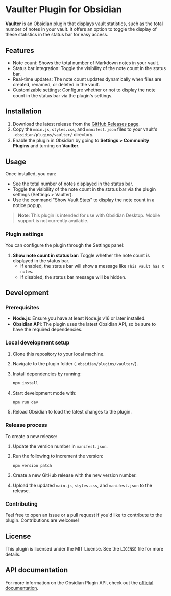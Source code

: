 # Vaulter Plugin for Obsidian

**Vaulter** is an Obsidian plugin that displays vault statistics, such as the total number of notes in your vault. It offers an option to toggle the display of these statistics in the status bar for easy access.

## Features

- Note count: Shows the total number of Markdown notes in your vault.
- Status bar integration: Toggle the visibility of the note count in the status bar.
- Real-time updates: The note count updates dynamically when files are created, renamed, or deleted in the vault.
- Customizable settings: Configure whether or not to display the note count in the status bar via the plugin's settings.

## Installation

1. Download the latest release from the [GitHub Releases page](https://github.com/chitvs/vaulter/releases).
2. Copy the `main.js`, `styles.css`, and `manifest.json` files to your vault's `.obsidian/plugins/vaulter/` directory.
3. Enable the plugin in Obsidian by going to **Settings > Community Plugins** and turning on **Vaulter**.

## Usage

Once installed, you can:

- See the total number of notes displayed in the status bar.
- Toggle the visibility of the note count in the status bar via the plugin settings (Settings > Vaulter).
- Use the command "Show Vault Stats" to display the note count in a notice popup.

> **Note**: This plugin is intended for use with Obsidian Desktop. Mobile support is not currently available.

### Plugin settings

You can configure the plugin through the Settings panel:

1. **Show note count in status bar**: Toggle whether the note count is displayed in the status bar.
   - If enabled, the status bar will show a message like `This vault has X notes`.
   - If disabled, the status bar message will be hidden.

## Development

### Prerequisites

- **Node.js**: Ensure you have at least Node.js v16 or later installed.
- **Obsidian API**: The plugin uses the latest Obsidian API, so be sure to have the required dependencies.

### Local development setup

1. Clone this repository to your local machine.
2. Navigate to the plugin folder (`.obsidian/plugins/vaulter/`).
3. Install dependencies by running:

   ```bash
   npm install
   ```

4. Start development mode with:

   ```bash
   npm run dev
   ```

5. Reload Obsidian to load the latest changes to the plugin.

### Release process

To create a new release:

1. Update the version number in `manifest.json`.
2. Run the following to increment the version:

   ```bash
   npm version patch
   ```

3. Create a new GitHub release with the new version number.
4. Upload the updated `main.js`, `styles.css`, and `manifest.json` to the release.

### Contributing

Feel free to open an issue or a pull request if you'd like to contribute to the plugin. Contributions are welcome!

## License

This plugin is licensed under the MIT License. See the `LICENSE` file for more details.

## API documentation

For more information on the Obsidian Plugin API, check out the [official documentation](https://github.com/obsidianmd/obsidian-api).
